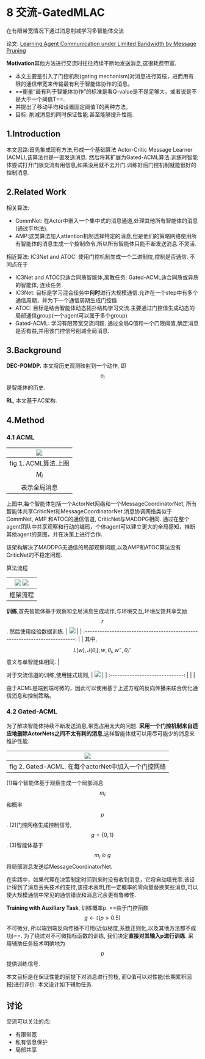 # 8 交流-GatedMLAC

在有限带宽情况下通过消息削减学习多智能体交流

论文: [Learning Agent Communication under Limited Bandwidth by Message Pruning](https://arxiv.org/pdf/1912.05304v1.pdf)

**Motivation**其他方法进行交流时往往持续不断地发送消息,这很耗费带宽.
- 本文主要是引入了门控机制(gating mechanism)对消息进行剪枝，进而用有限的通信带宽来传输最有利于智能体协作的消息。
- ==衡量“最有利于智能体协作”的标准是看Q-value是不是足够大，或者说是不是大于一个阈值T==. 
- 并提出了移动平均和设置固定阈值T的两种方法。
- 目标: 削减消息的同时保证性能.甚至能够提升性能.

## 1.Introduction

本文思路:首先集成现有方法,形成一个基础算法 Actor-Critic Message Learner (ACML),该算法也是一直发送消息. 然后将其扩展为Gated-ACML算法.训练时智能体尝试打开门限交流有用信息,如果没用就不去开门.训练好后门控机制就能很好的控制消息.

## 2.Related Work

相关算法:
- CommNet: 在Actor中嵌入一个集中式的消息通道,处理其他所有智能体的消息(通过平均法).
- AMP:这类算法加入attention机制选择特定的消息,但是他们的策略网络使用所有智能体的消息生成一个控制命令,所以所有智能体只能不断发送消息.不灵活.

相近算法: IC3Net and ATOC: 使用门控机制生成一个二进制位,控制是否通信. 不同点在于
- IC3Net and ATOC只适合同质智能体,离散任务; Gated-ACML适合同质或异质的智能体, 连续任务.
- IC3Net: 目标是学习混合任务中**何时**进行大规模通信.允许在一个step中有多个通信周期，并为下一个通信周期生成门控值
- ATOC: 目标是结合智能体动态拓扑结构学习交流.主要通过门控值生成动态的局部通信group(一个agent可以属于多个group)
- Gated-ACML: 学习有限带宽交流问题. 通过全局Q值和一个门限阈值,确定消息是否有益,并用该门控信号削减全局消息.

## 3.Background

**DEC-POMDP.** 本文将历史观测映射到一个动作, 即$$o_i$$是智能体的历史.

**RL**, 本文基于AC架构.

## 4.Method

### 4.1 ACML

|     ![](img/2020-10-19-14-45-03.png)     |
| :--------------------------------------: |
| fig 1. ACML算法.上图 $$M_i$$表示全局消息 |

上图中,每个智能体包括一个ActorNet网络和一个MessageCoordinatorNet, 所有智能体共享CriticNet和MessageCoordinatorNet.消息协调网络类似于CommNet, AMP 和ATOC的通信信道, CriticNet与MADDPG相同. 通过在整个agent团队中共享观察和行动的编码，个体agent可以建立更大的全局感知，推断其他agent的意图，并在决策上进行合作.

该架构解决了MADDPG无通信的局部观察问题,以及AMP和ATOC算法没有CriticNet的不稳定问题.

算法流程

| ![](img/2020-10-19-15-13-21.png) ![](img/2020-10-19-15-13-43.png) |
| :---------------------------------------------------------------: |
|                             框架流程                              |

**训练**,首先智能体基于观察和全局消息生成动作,与环境交互,环境反馈共享奖励 $$r$$. 然后使用经验数据训练.
|                       ![](img/2020-10-19-15-18-13.png)                       |
| :--------------------------------------------------------------------------: |
| 其中, $$L(w),J(\theta_i), w, \theta_i, w^-, \theta^-_i $$意义与单智能体相同. |

对于交流信道的训练,使用链式规则,
| ![](img/2020-10-19-15-21-25.png) |
| :------------------------------: |
|                                  |

由于ACML是端到端可微的，因此可以使用基于上述方程的反向传播来联合优化通信消息和控制策略。

### 4.2 Gated-ACML

为了解决智能体持续不断发送消息,带宽占用太大的问题. **采用一个门控机制来自适应地删除ActorNets之间不太有利的消息**,这样智能体就可以用尽可能少的消息来维护性能.

|          ![](img/2020-10-19-15-44-43.png)           |
| :-------------------------------------------------: |
| fig 2. Gated-ACML. 在每个actorNet中加入一个门控网络 |

(1)每个智能体基于观察生成一个局部消息 $$m_i $$ 和概率 $$p $$. (2)门控网络生成控制信号, $$g=\{0,1\} $$. (3)智能体基于 $$m_i \odot g $$将局部消息发送给MessageCoordinatorNet.

在实践中，如果代理在决策制定时间到来时没有收到消息，它将自动填充零.该设计得到了消息丢失技术的支持,该技术表明,用一定概率的零向量替换某些消息,可以使大规模通信中常见的通信错误和消息冗余更有鲁棒性.

**Training with Auxiliary Task**, 训练概率p. ==由于门控函数 $$g\leftarrow \mathbb{I}(p>0.5) $$不可微分, 所以端到端反向传播不可用(近似梯度,系数正则化,以及其他方法都不成功)==. 为了绕过对不可微指标函数的训练, 我们决定**直接对其输入p进行训练**. 采用辅助任务技术明确地为$$p$$提供训练信号.

本文目标是在保证性能的前提下对消息进行剪枝, 而Q值可以对性能(长期累积回报)进行评价. 本文设计如下辅助任务.

## 讨论
交流可以关注的点:
- 有限带宽
- 私有信息保护
- 局部共享